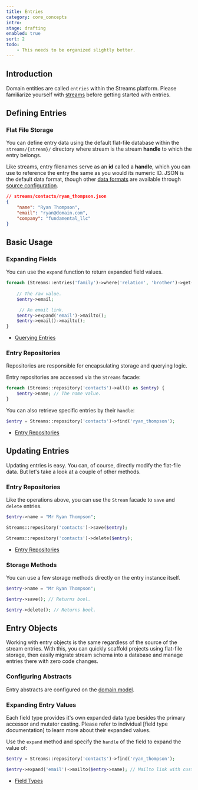```yaml
---
title: Entries
category: core_concepts
intro:
stage: drafting
enabled: true
sort: 2
todo:
    - This needs to be organized slightly better.
---
```


## Introduction

Domain entities are called `entries` within the Streams platform. Please familiarize yourself with [streams](streams) before getting started with entries.

## Defining Entries

### Flat File Storage

You can define entry data using the default flat-file database within the `streams/{stream}/` directory where stream is the stream **handle** to which the entry belongs.

Like streams, entry filenames serve as an **id** called a **handle**, which you can use to reference the entry the same as you would its numeric ID. JSON is the default data format, though other [data formats](sources#data-format) are available through [source configuration](sources).

```json
// streams/contacts/ryan_thompson.json
{
    "name": "Ryan Thompson",
    "email": "ryan@domain.com",
    "company": "fundamental_llc"
}
```

## Basic Usage
### Expanding Fields

You can use the `expand` function to return expanded field values.

```php
foreach (Streams::entries('family')->where('relation', 'brother')->get() as $sibling) {
    
    // The raw value.
    $entry->email;

     // An email link.
    $entry->expand('email')->mailto();
    $entry->email()->mailto();
}
```

- [Querying Entries](querying)

### Entry Repositories

Repositories are responsible for encapsulating storage and querying logic.

Entry repositories are accessed via the `Streams` facade:

```php
foreach (Streams::repository('contacts')->all() as $entry) {
    $entry->name; // The name value.
}
```

You can also retrieve specific entries by their `handle`:

```php
$entry = Streams::repository('contacts')->find('ryan_thompson');
```

- [Entry Repositories](repositories)








## Updating Entries

Updating entries is easy. You can, of course, directly modify the flat-file data. But let's take a look at a couple of other methods.

### Entry Repositories

Like the operations above, you can use the `Stream` facade to `save` and `delete` entries.

```php
$entry->name = "Mr Ryan Thompson";

Streams::repository('contacts')->save($entry);
```

```php
Streams::repository('contacts')->delete($entry);
```

- [Entry Repositories](repositories)

### Storage Methods

You can use a few storage methods directly on the entry instance itself.

```php
$entry->name = "Mr Ryan Thompson";

$entry->save(); // Returns bool.
```

```php
$entry->delete(); // Returns bool.
```

## Entry Objects

Working with entry objects is the same regardless of the source of the stream entries. With this, you can quickly scaffold projects using flat-file storage, then easily migrate stream schema into a database and manage entries there with zero code changes.

### Configuring Abstracts

Entry abstracts are configured on the [domain model](streams#).

### Expanding Entry Values

Each field type provides it's own expanded data type besides the primary accessor and mutator casting. Please refer to individual [field type documentation] to learn more about their expanded values.

Use the `expand` method and specify the `handle` of the field to expand the value of:

```php
$entry = Streams::repository('contacts')->find('ryan_thompson');

$entry->expand('email')->mailto($entry->name); // Mailto link with custom link text.
```

- [Field Types](fields#field-types)

